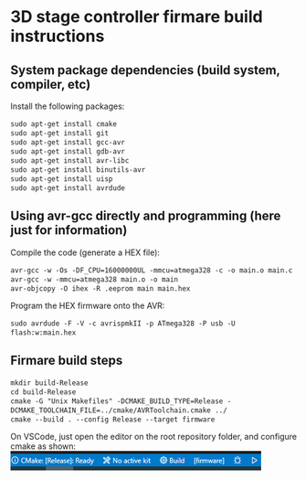 # 3D stage controller firmare build instructions

## System package dependencies (build system, compiler, etc)
Install the following packages:
```
sudo apt-get install cmake
sudo apt-get install git
sudo apt-get install gcc-avr
sudo apt-get install gdb-avr
sudo apt-get install avr-libc
sudo apt-get install binutils-avr
sudo apt-get install uisp
sudo apt-get install avrdude
```

## Using avr-gcc directly and programming (here just for information)
Compile the code (generate a HEX file):
```
avr-gcc -w -Os -DF_CPU=16000000UL -mmcu=atmega328 -c -o main.o main.c
avr-gcc -w -mmcu=atmega328 main.o -o main
avr-objcopy -O ihex -R .eeprom main main.hex
```
Program the HEX firmware onto the AVR:
```
sudo avrdude -F -V -c avrispmkII -p ATmega328 -P usb -U flash:w:main.hex
```

## Firmare build steps
```
mkdir build-Release
cd build-Release
cmake -G "Unix Makefiles" -DCMAKE_BUILD_TYPE=Release -DCMAKE_TOOLCHAIN_FILE=../cmake/AVRToolchain.cmake ../
cmake --build . --config Release --target firmware
```

On VSCode, just open the editor on the root repository folder, and configure cmake as shown:
![](./img/vscode_config.PNG)
